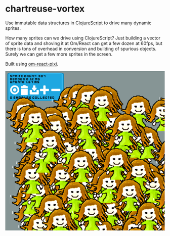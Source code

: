# chartreuse-vortex
Use immutable data structures in [ClojureScript](https://github.com/clojure/clojurescript) to drive many dynamic sprites.

How many sprites can we drive using ClojureScript? Just building a vector of sprite data and shoving it at Om/React can get a few dozen at 60fps, but there is tons of overhead in conversion and building of spurious objects. Surely we can get a few more sprites in the screen.

Built using [om-react-pixi](https://github.com/Izzimach/om-react-pixi).

![sprites sprites sprites](docs/screenshot.png)
